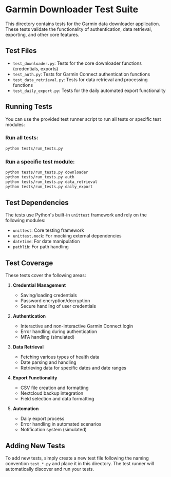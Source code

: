 # Garmin Downloader Test Suite

This directory contains tests for the Garmin data downloader application. These tests validate the functionality of authentication, data retrieval, exporting, and other core features.

## Test Files

- `test_downloader.py`: Tests for the core downloader functions (credentials, exports)
- `test_auth.py`: Tests for Garmin Connect authentication functions
- `test_data_retrieval.py`: Tests for data retrieval and processing functions
- `test_daily_export.py`: Tests for the daily automated export functionality

## Running Tests

You can use the provided test runner script to run all tests or specific test modules:

### Run all tests:

```bash
python tests/run_tests.py
```

### Run a specific test module:

```bash
python tests/run_tests.py downloader
python tests/run_tests.py auth
python tests/run_tests.py data_retrieval
python tests/run_tests.py daily_export
```

## Test Dependencies

The tests use Python's built-in `unittest` framework and rely on the following modules:

- `unittest`: Core testing framework
- `unittest.mock`: For mocking external dependencies
- `datetime`: For date manipulation
- `pathlib`: For path handling

## Test Coverage

These tests cover the following areas:

1. **Credential Management**
   - Saving/loading credentials
   - Password encryption/decryption
   - Secure handling of user credentials

2. **Authentication**
   - Interactive and non-interactive Garmin Connect login
   - Error handling during authentication
   - MFA handling (simulated)

3. **Data Retrieval**
   - Fetching various types of health data
   - Date parsing and handling
   - Retrieving data for specific dates and date ranges

4. **Export Functionality**
   - CSV file creation and formatting
   - Nextcloud backup integration
   - Field selection and data formatting

5. **Automation**
   - Daily export process
   - Error handling in automated scenarios
   - Notification system (simulated)

## Adding New Tests

To add new tests, simply create a new test file following the naming convention `test_*.py` and place it in this directory. The test runner will automatically discover and run your tests.
